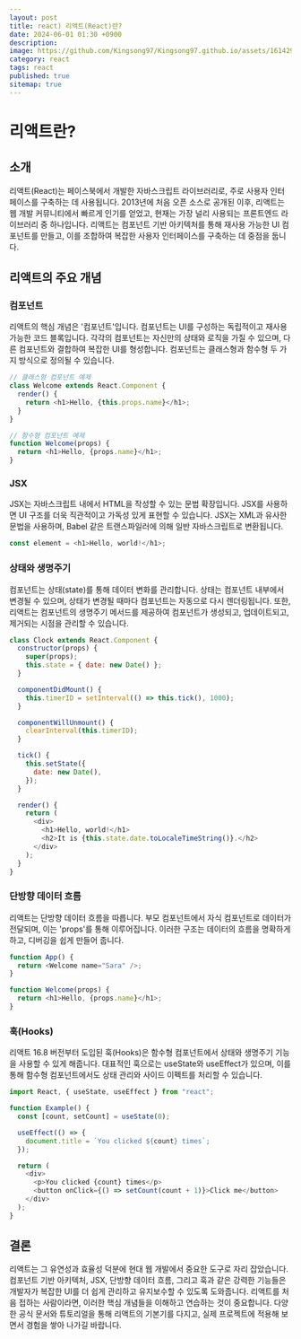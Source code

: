 ```yaml
---
layout: post
title: react) 리액트(React)란?
date: 2024-06-01 01:30 +0900
description:
image: https://github.com/Kingsong97/Kingsong97.github.io/assets/161429740/40a4a852-bb3e-4b05-b659-200d4f073af5
category: react
tags: react
published: true
sitemap: true
---
```


# 리액트란?

## 소개

리액트(React)는 페이스북에서 개발한 자바스크립트 라이브러리로, 주로 사용자 인터페이스를 구축하는 데 사용됩니다. 2013년에 처음 오픈 소스로 공개된 이후, 리액트는 웹 개발 커뮤니티에서 빠르게 인기를 얻었고, 현재는 가장 널리 사용되는 프론트엔드 라이브러리 중 하나입니다. 리액트는 컴포넌트 기반 아키텍처를 통해 재사용 가능한 UI 컴포넌트를 만들고, 이를 조합하여 복잡한 사용자 인터페이스를 구축하는 데 중점을 둡니다.

## 리액트의 주요 개념

### 컴포넌트

리액트의 핵심 개념은 '컴포넌트'입니다. 컴포넌트는 UI를 구성하는 독립적이고 재사용 가능한 코드 블록입니다. 각각의 컴포넌트는 자신만의 상태와 로직을 가질 수 있으며, 다른 컴포넌트와 결합하여 복잡한 UI를 형성합니다. 컴포넌트는 클래스형과 함수형 두 가지 방식으로 정의될 수 있습니다.

```javascript
// 클래스형 컴포넌트 예제
class Welcome extends React.Component {
  render() {
    return <h1>Hello, {this.props.name}</h1>;
  }
}

// 함수형 컴포넌트 예제
function Welcome(props) {
  return <h1>Hello, {props.name}</h1>;
}
```

### JSX

JSX는 자바스크립트 내에서 HTML을 작성할 수 있는 문법 확장입니다. JSX를 사용하면 UI 구조를 더욱 직관적이고 가독성 있게 표현할 수 있습니다. JSX는 XML과 유사한 문법을 사용하며, Babel 같은 트랜스파일러에 의해 일반 자바스크립트로 변환됩니다.

```javascript
const element = <h1>Hello, world!</h1>;
```

### 상태와 생명주기

컴포넌트는 상태(state)를 통해 데이터 변화를 관리합니다. 상태는 컴포넌트 내부에서 변경될 수 있으며, 상태가 변경될 때마다 컴포넌트는 자동으로 다시 렌더링됩니다. 또한, 리액트는 컴포넌트의 생명주기 메서드를 제공하여 컴포넌트가 생성되고, 업데이트되고, 제거되는 시점을 관리할 수 있습니다.

```javascript
class Clock extends React.Component {
  constructor(props) {
    super(props);
    this.state = { date: new Date() };
  }

  componentDidMount() {
    this.timerID = setInterval(() => this.tick(), 1000);
  }

  componentWillUnmount() {
    clearInterval(this.timerID);
  }

  tick() {
    this.setState({
      date: new Date(),
    });
  }

  render() {
    return (
      <div>
        <h1>Hello, world!</h1>
        <h2>It is {this.state.date.toLocaleTimeString()}.</h2>
      </div>
    );
  }
}
```

### 단방향 데이터 흐름

리액트는 단방향 데이터 흐름을 따릅니다. 부모 컴포넌트에서 자식 컴포넌트로 데이터가 전달되며, 이는 'props'를 통해 이루어집니다. 이러한 구조는 데이터의 흐름을 명확하게 하고, 디버깅을 쉽게 만들어 줍니다.

```javascript
function App() {
  return <Welcome name="Sara" />;
}

function Welcome(props) {
  return <h1>Hello, {props.name}</h1>;
}
```

### 훅(Hooks)

리액트 16.8 버전부터 도입된 훅(Hooks)은 함수형 컴포넌트에서 상태와 생명주기 기능을 사용할 수 있게 해줍니다. 대표적인 훅으로는 useState와 useEffect가 있으며, 이를 통해 함수형 컴포넌트에서도 상태 관리와 사이드 이펙트를 처리할 수 있습니다.

```javascript
import React, { useState, useEffect } from "react";

function Example() {
  const [count, setCount] = useState(0);

  useEffect(() => {
    document.title = `You clicked ${count} times`;
  });

  return (
    <div>
      <p>You clicked {count} times</p>
      <button onClick={() => setCount(count + 1)}>Click me</button>
    </div>
  );
}
```

## 결론

리액트는 그 유연성과 효율성 덕분에 현대 웹 개발에서 중요한 도구로 자리 잡았습니다. 컴포넌트 기반 아키텍처, JSX, 단방향 데이터 흐름, 그리고 훅과 같은 강력한 기능들은 개발자가 복잡한 UI를 더 쉽게 관리하고 유지보수할 수 있도록 도와줍니다. 리액트를 처음 접하는 사람이라면, 이러한 핵심 개념들을 이해하고 연습하는 것이 중요합니다. 다양한 공식 문서와 튜토리얼을 통해 리액트의 기본기를 다지고, 실제 프로젝트에 적용해 보면서 경험을 쌓아 나가길 바랍니다.
